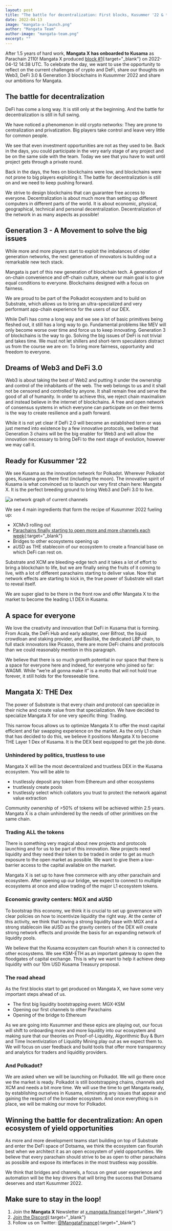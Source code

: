 ```yaml
---
layout: post
title: "The battle for decentralization: First blocks, Kusummer '22 & third generations"
date: 2022-04-13
image: "mangata-x-launch.png"
author: "Mangata Team"
author-image: "mangata-team.png"
excerpt: ""
---
```


After 1.5 years of hard work, **Mangata X has onboarded to Kusama** as Parachain 2110! Mangata X produced [block #1](https://polkadot.js.org/apps/?rpc=wss%3A%2F%2Fprod-kusama-collator-01.mangatafinance.cloud%2F#/explorer/query/0x1e629f858f0fe60d95376f63197574bcb1d3fa72d39172ba898d42d2e6896e97){:target="\_blank"} on 2022-04-12 14:38 UTC. To celebrate the day, we want to use the opportunity to reflect on the current challenges of crypto and DeFi, share our thoughts on Web3, DeFi 3.0 & Generation 3 blockchains in Kusummer 2022 and share our ambitions for Mangata.

## The battle for decentralization
DeFi has come a long way. It is still only at the beginning. And the battle for decentralization is still in full swing.

We have noticed a phenomenon in old crypto networks: They are prone to centralization and privatization. Big players take control and leave very little for common people.

We see that even investment opportunities are not as they used to be. Back in the days, you could participate in the very early stage of any project and be on the same side with the team. Today we see that you have to wait until project gets through a private round.

Back in the days, the fees on blockchains were low, and blockchains were not prone to big players exploiting it. The battle for decentralization is still on and we need to keep pushing forward.

We strive to design blockchains that can guarantee free access to everyone. Decentralization is about much more than setting up different computers in different parts of the world. It is about economic, physical, geographical, technical and personal decentralization. Decentralization of the network in as many aspects as possible!

## Generation 3 - A Movement to solve the big issues

While more and more players start to exploit the imbalances of older generation networks, the next generation of innovators is building out a remarkable new tech stack. 

Mangata is part of this new generation of blockchain tech. A generation of on-chain convenience and off-chain culture, where our main goal is to give equal conditions to everyone. Blockchains designed with a focus on fairness.

We are proud to be part of the Polkadot ecosystem and to build on Substrate, which allows us to bring an ultra-specialized and very performant app-chain experience for the users of our DEX.

While DeFi has come a long way and we see a lot of basic primitives being fleshed out, it still has a long way to go. Fundamental problems like MEV will only become worse over time and force us to keep innovating. Generation 3 of blockchains is the way to go. Solving the big issues of DeFi is not trivial and takes time. We must not let shillers and short-term speculators distract us from the course we are on: To bring more fairness, opportunity and freedom to everyone.

## Dreams of Web3 and DeFi 3.0

Web3 is about taking the best of Web2 and putting it under the ownership and control of the inhabitants of the web. The web belongs to us and it shall not be censored and controlled by anyone. It shall remain free and serve the good of all of humanity. In order to achieve this, we reject chain maximalism and instead believe in the internet of blockchains. A free and open network of consensus systems in which everyone can participate on on their terms is the way to create resilience and a path forward.

While it is not yet clear if DeFi 2.0 will become an established term or was just memed into existence by a few innovative protocols, we believe that Generation 3 chains will be the big enabler for Web3 and will allow the innovation neccessary to bring DeFi to the next stage of evolution, however we may call it.

## Ready for Kusummer '22

We see Kusama as the innovation network for Polkadot. Wherever Polkadot goes, Kusama goes there first (including the moon). The innovative spirit of Kusama is what convinced us to launch our very first chain here: Mangata X. It is the perfect breeding ground to bring Web3 and DeFi 3.0 to live.

![a network graph of current channels](/assets/posts/2022-04-13-channels.png)

We see 4 main ingredients that form the recipe of Kusummer 2022 fueling up:

- XCMv3 rolling out
- [Parachains finally starting to open more and more channels each week](https://dotsama-channels.vercel.app/#/){:target="\_blank"}
- Bridges to other ecosystems opening up
- aUSD as THE stablecoin of our ecosystem to create a financial base on which DeFi can rest on.

Substrate and XCM are bleeding-edge tech and it takes a lot of effort to bring a blockchain to life, but we are finally seing the fruits of it coming to live, with a lot of different parachains starting to deliver value. Now that network effects are starting to kick in, the true power of Substrate will start to reveal itself.

We are super glad to be there in the front row and offer Mangata X to the market to become the leading L1 DEX in Kusama.

## A space for everyone

We love the creativity and innovation that DeFi in Kusama that is forming. From Acala, the DeFi Hub and early adopter, over Bifrost, the liquid crowdloan and staking provider, and Basilisk, the dedicated LBP chain, to full stack innovators like Picasso, there are more DeFi chains and protocols than we could reasonably mention in this paragraph.

We believe that there is so much growth potential in our space that there is a space for everyone here and indeed, for everyone who joined so far: WAGMI. While “we’re all gonna make it” is a motto that will not hold true forever, it still holds for the foreseeable time.

## Mangata X: THE Dex

The power of Substrate is that every chain and protocol can specialize in their niche and create value from that specialization. We have decided to specialize Mangata X for one very specific thing: Trading. 

This narrow focus allows us to optimize Mangata X to offer the most capital efficient and fair swapping experience on the market. As the only L1 chain that has decided to do this, we believe it positions Mangata X to become THE Layer 1 Dex of Kusama. It is the DEX best equipped to get the job done.

### Unhindered by politics, trustless to use

Mangata X will be the most decentralized and trustless DEX in the Kusama ecosystem. You will be able to

- trustlessly deposit any token from Ethereum and other ecosystems
- trustlessly create pools
- trustlessly select which collators you trust to protect the network against value extraction

Community ownership of >50% of tokens will be achieved within 2.5 years. Mangata X is a chain unhindered by the needs of other primitives on the same chain.

### Trading ALL the tokens

There is something very magical about new projects and protocols launching and for us to be part of this innovation. New projects need liquidity and they need their token to be traded in order to get as much exposure to the open market as possible. We want to give them a low-barrier access to the capital available on the market.

Mangata X is set up to have free commerce with any other parachain and ecosystem. After opening up our bridge, we expect to connect to multiple ecosystems at once and allow trading of the major L1 ecosystem tokens.

### Economic gravity centers: MGX and aUSD

To bootstrap this economy, we think it is crucial to set up governance with clear policies on how to incentivize liquidity the right way. At the center of this activity, we think that having a strong liquidity base with MGX and a strong stablecoin like aUSD as the gravity centers of the DEX will create strong network effects and provide the basis for an expanding network of liquidity pools.

We believe that the Kusama ecosystem can flourish when it is connected to other ecosystems. We see KSM-ETH as an important gateway to open the floodgates of capital exchange. This is why we want to help it achieve deep liquidity with our 10m USD Kusama Treasury proposal.

### The road ahead

As the first blocks start to get produced on Mangata X, we have some very important steps ahead of us.

- The first big liquidity bootstrapping event: MGX-KSM
- Opening our first channels to other Parachains
- Opening of the bridge to Ethereum

As we are going into Kusummer and these epics are playing out, our focus will shift to onboarding more and more liquidity into our ecosystem and making sure that our theories on Proof-of-Liquidity, Algorithmic Buy & Burn and Time Incentivization of Liquidity Mining play out as we expect them to. We will focus on user feedback and build tools that offer more transparency and analytics for traders and liquiditiy providers.

### And Polkadot?

We are asked when we will be launching on Polkadot. We will go there once we the market is ready. Polkadot is still bootstrapping chains, channels and XCM and needs a bit more time. We will use the time to get Mangata ready, by establishing ourselves in Kusama, eliminating any issues that appear and gaining the respect of the broader ecosystem. And once everything is in place, we will be making our move for Polkadot.

## Winning the battle for decentralization: An open ecosystem of yield opportunities

As more and more development teams start building on top of Substrate and enter the DeFi space of Dotsama, we think the ecosystem can flourish best when we architect it as an open ecosystem of yield opportunities. We believe that every parachain should strive to be as open to other parachains as possible and expose its interfaces in the most trustless way possible.

We think that bridges and channels, a focus on great user experience and automation will be the key drivers that will bring the success that Dotsama deserves and start Kusummer 2022.

 
## Make sure to stay in the loop!
1. Join the **Mangata X** Newsletter at [x.mangata.finance](https://x.mangata.finance/){:target="\_blank"}
2. [Join the Discord](https://discord.gg/mangata){:target="\_blank"}
3. Follow us on Twitter: [@MangataFinance](https://twitter.com/MangataFinance){:target="\_blank"}
